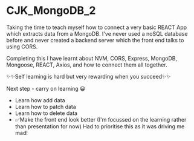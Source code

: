 # CJK_MongoDB_2

Taking the time to teach myself how to connect a very basic REACT App which extracts data from a MongoDB. I've never used a noSQL database before and never created a backend server which the front end talks to using CORS.

Completing this I have learnt about NVM, CORS, Express, MongoDB, Mongoose, REACT, Axios, and how to connect them all together.

✨✨Self learning is hard but very rewarding when you succeed✨✨

Next step - carry on learning 😀

- Learn how add data
- Learn how to patch data
- Learn how to delete data
- ✅Make the front end look better (I'm focussed on the learning rather than presentation for now) Had to prioritise this as it was driving me mad!
